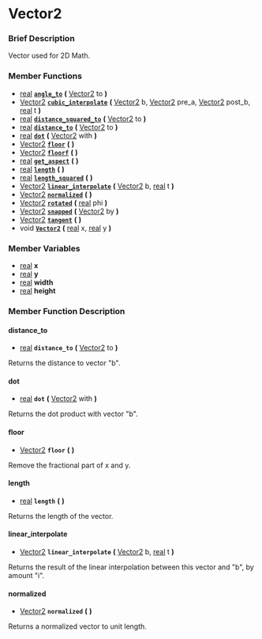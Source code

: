 #  Vector2  

###  Brief Description  
Vector used for 2D Math.

###  Member Functions 
  * [real](class_real)  **[`angle_to`](#angle_to)**  **(** [Vector2](class_vector2) to  **)**
  * [Vector2](class_vector2)  **[`cubic_interpolate`](#cubic_interpolate)**  **(** [Vector2](class_vector2) b, [Vector2](class_vector2) pre_a, [Vector2](class_vector2) post_b, [real](class_real) t  **)**
  * [real](class_real)  **[`distance_squared_to`](#distance_squared_to)**  **(** [Vector2](class_vector2) to  **)**
  * [real](class_real)  **[`distance_to`](#distance_to)**  **(** [Vector2](class_vector2) to  **)**
  * [real](class_real)  **[`dot`](#dot)**  **(** [Vector2](class_vector2) with  **)**
  * [Vector2](class_vector2)  **[`floor`](#floor)**  **(** **)**
  * [Vector2](class_vector2)  **[`floorf`](#floorf)**  **(** **)**
  * [real](class_real)  **[`get_aspect`](#get_aspect)**  **(** **)**
  * [real](class_real)  **[`length`](#length)**  **(** **)**
  * [real](class_real)  **[`length_squared`](#length_squared)**  **(** **)**
  * [Vector2](class_vector2)  **[`linear_interpolate`](#linear_interpolate)**  **(** [Vector2](class_vector2) b, [real](class_real) t  **)**
  * [Vector2](class_vector2)  **[`normalized`](#normalized)**  **(** **)**
  * [Vector2](class_vector2)  **[`rotated`](#rotated)**  **(** [real](class_real) phi  **)**
  * [Vector2](class_vector2)  **[`snapped`](#snapped)**  **(** [Vector2](class_vector2) by  **)**
  * [Vector2](class_vector2)  **[`tangent`](#tangent)**  **(** **)**
  * void  **[`Vector2`](#Vector2)**  **(** [real](class_real) x, [real](class_real) y  **)**

###  Member Variables  
  * [real](class_real) **x**
  * [real](class_real) **y**
  * [real](class_real) **width**
  * [real](class_real) **height**

###  Member Function Description  

#### <a name="distance_to">distance_to</a>
  * [real](class_real)  **`distance_to`**  **(** [Vector2](class_vector2) to  **)**

Returns the distance to vector "b".

#### <a name="dot">dot</a>
  * [real](class_real)  **`dot`**  **(** [Vector2](class_vector2) with  **)**

Returns the dot product with vector "b".

#### <a name="floor">floor</a>
  * [Vector2](class_vector2)  **`floor`**  **(** **)**

Remove the fractional part of x and y.

#### <a name="length">length</a>
  * [real](class_real)  **`length`**  **(** **)**

Returns the length of the vector.

#### <a name="linear_interpolate">linear_interpolate</a>
  * [Vector2](class_vector2)  **`linear_interpolate`**  **(** [Vector2](class_vector2) b, [real](class_real) t  **)**

Returns the result of the linear interpolation between this vector and "b", by amount "i".

#### <a name="normalized">normalized</a>
  * [Vector2](class_vector2)  **`normalized`**  **(** **)**

Returns a normalized vector to unit length.
